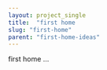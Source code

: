```yaml
---
layout: project_single
title:  "first home                                                       …"
slug: "first-home"
parent: "first-home-ideas"
---
```

first home                                                       …